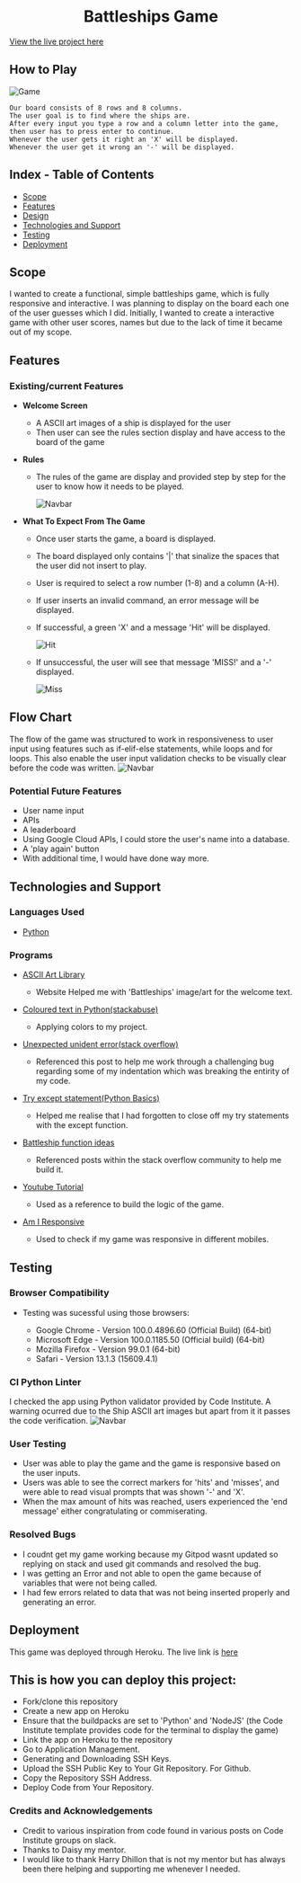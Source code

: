 <h1 align="center"> Battleships Game </h1>

[View the live project here](https://battleshipprojct3.herokuapp.com/)

<h2> How to Play </h2>

![Game](/media/gif.gif)

    Our board consists of 8 rows and 8 columns.
    The user goal is to find where the ships are.
    After every input you type a row and a column letter into the game, then user has to press enter to continue.
    Whenever the user gets it right an 'X' will be displayed.
    Whenever the user get it wrong an '-' will be displayed.


## Index - Table of Contents
*  [Scope](#scope)
*  [Features](#features)
*  [Design](#design)
*  [Technologies and Support](#technologies-and-support)
*  [Testing](#testing)
*  [Deployment](#deployment)

## Scope

I wanted to create a functional, simple battleships game, which is fully responsive and interactive. 
I was planning to display on the board each one of the user guesses which I did.
Initially, I wanted to create a interactive game with other user scores, names but due to the lack of time it became out of my scope. 
   

## Features

   ### Existing/current Features
      
-   __Welcome Screen__

    - A  ASCII art images of a ship is displayed for the user 
    - Then user can see the rules section display and have access to the board of the game

-   __Rules__

    - The rules of the game are display and provided step by step for the user to know how it needs to be played. 

      ![Navbar](/media/rules.png)
      
-   __What To Expect From The Game__

    - Once user starts the game, a board is displayed.
    - The board displayed only contains '|' that sinalize the spaces that the user did not insert to play. 
    - User is required to select a row number (1-8) and a column (A-H). 
    - If user inserts an invalid command, an error message will be displayed.
    - If successful, a green 'X' and a message 'Hit' will be displayed. 

      ![Hit](/media/hit.png)

    - If unsuccessful, the user will see that message 'MISS!' and a '-' displayed. 

      ![Miss](/media/miss.png)
      
## Flow Chart
 The flow of the game was structured to work in responsiveness to user input using features such as if-elif-else statements, while loops and for loops. This also enable the user input validation checks to be visually clear before the code was written.
      ![Navbar](/media/diagram.png)

   ### Potential Future Features
   
- User name input
- APIs
- A leaderboard
- Using Google Cloud APIs, I could store the user's name into a database.
- A 'play again' button
- With additional time, I would have done way more. 

## Technologies and Support

### Languages Used

-   [Python](https://en.wikipedia.org/wiki/python)

### Programs

-   [ASCII Art Library](https://pypi.org/project/art/)
      - Website Helped me with 'Battleships' image/art for the welcome text.

-   [Coloured text in Python(stackabuse)](https://stackabuse.com/how-to-print-colored-text-in-python/)
      - Applying colors to my project. 

-   [Unexpected unident error(stack overflow)](https://stackoverflow.com/questions/10239668/indentationerror-unexpected-unindent-why)
      - Referenced this post to help me work through a challenging bug regarding some of my indentation which was breaking the entirity of my code.

-   [Try except statement(Python Basics)](https://pythonbasics.org/try-except/)
      - Helped me realise that I had forgotten to close off my try statements with the except function.

-   [Battleship function ideas](https://codereview.stackexchange.com/questions/tagged/battleship)
      - Referenced posts within the stack overflow community to help me build it.

-   [Youtube Tutorial](https://www.youtube.com/watch?v=tF1WRCrd_HQ&t=1200s)
      - Used as a reference to build the logic of the game. 

-   [Am I Responsive](https://ui.dev/amiresponsive)
      - Used to check if my game was responsive in different mobiles.


## Testing
    
### Browser Compatibility

- Testing was sucessful using those browsers:
   
   - Google Chrome - Version 100.0.4896.60 (Official Build) (64-bit)
   - Microsoft Edge - Version 100.0.1185.50 (Official build) (64-bit)
   - Mozilla Firefox - Version 99.0.1 (64-bit)
   - Safari - Version 13.1.3 (15609.4.1)

### CI Python Linter

I checked the app using Python validator provided by Code Institute. 
A warning ocurred due to the Ship ASCII art images but apart from it it passes the code verification. 
![Navbar](/media/codeinstitutepythonlinter.png)


### User Testing

- User was able to play the game and the game is responsive based on the user inputs. 
- Users was able to see the correct markers for 'hits' and 'misses', and were able to read visual prompts that was shown '-' and 'X'. 
- When the max amount of hits was reached, users experienced the 'end message' either congratulating or commiserating. 

### Resolved Bugs

- I coudnt get my game working because my Gitpod wasnt updated so replying on stack and used git commands and resolved the bug.
- I was getting an Error and not able to open the game because of variables that were not being called. 
- I had few errors related to data that was not being inserted properly and generating an error. 

## Deployment

This game was deployed through Heroku. The live link is [here](https://battleshipprojct3.herokuapp.com/)

## This is how you can deploy this project:

- Fork/clone this repository
- Create a new app on Heroku
- Ensure that the buildpacks are set to 'Python' and 'NodeJS' (the Code Institute template provides code for the terminal to display the game)
- Link the app on Heroku to the repository
- Go to Application Management.
- Generating and Downloading SSH Keys.
- Upload the SSH Public Key to Your Git Repository.
For Github.
- Copy the Repository SSH Address.
- Deploy Code from Your Repository.

### Credits and Acknowledgements

- Credit to various inspiration from code found in various posts on Code Institute groups on slack.
- Thanks to Daisy my mentor. 
- I would like to thank Harry Dhillon that is not my mentor but has always been there helping and supporting me whenever I needed. 
 